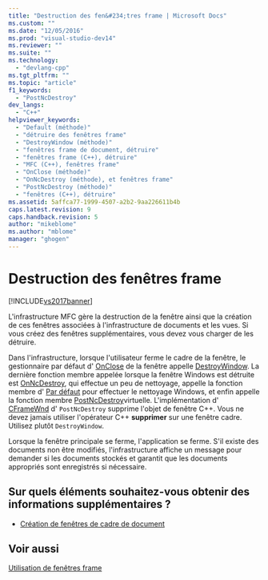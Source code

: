 ```yaml
---
title: "Destruction des fen&#234;tres frame | Microsoft Docs"
ms.custom: ""
ms.date: "12/05/2016"
ms.prod: "visual-studio-dev14"
ms.reviewer: ""
ms.suite: ""
ms.technology: 
  - "devlang-cpp"
ms.tgt_pltfrm: ""
ms.topic: "article"
f1_keywords: 
  - "PostNcDestroy"
dev_langs: 
  - "C++"
helpviewer_keywords: 
  - "Default (méthode)"
  - "détruire des fenêtres frame"
  - "DestroyWindow (méthode)"
  - "fenêtres frame de document, détruire"
  - "fenêtres frame (C++), détruire"
  - "MFC (C++), fenêtres frame"
  - "OnClose (méthode)"
  - "OnNcDestroy (méthode), et fenêtres frame"
  - "PostNcDestroy (méthode)"
  - "fenêtres (C++), détruire"
ms.assetid: 5affca77-1999-4507-a2b2-9aa226611b4b
caps.latest.revision: 9
caps.handback.revision: 5
author: "mikeblome"
ms.author: "mblome"
manager: "ghogen"
---
```

# Destruction des fen&#234;tres frame
[!INCLUDE[vs2017banner](../assembler/inline/includes/vs2017banner.md)]

L'infrastructure MFC gère la destruction de la fenêtre ainsi que la création de ces fenêtres associées à l'infrastructure de documents et les vues.  Si vous créez des fenêtres supplémentaires, vous devez vous charger de les détruire.  
  
 Dans l'infrastructure, lorsque l'utilisateur ferme le cadre de la fenêtre, le gestionnaire par défaut d' [OnClose](../Topic/CWnd::OnClose.md) de la fenêtre appelle [DestroyWindow](../Topic/CWnd::DestroyWindow.md).  La dernière fonction membre appelée lorsque la fenêtre Windows est détruite est [OnNcDestroy](../Topic/CWnd::OnNcDestroy.md), qui effectue un peu de nettoyage, appelle la fonction membre d' [Par défaut](../Topic/CWnd::Default.md) pour effectuer le nettoyage Windows, et enfin appelle la fonction membre [PostNcDestroy](../Topic/CWnd::PostNcDestroy.md)virtuelle.  L'implémentation d' [CFrameWnd](../mfc/reference/cframewnd-class.md) d' `PostNcDestroy` supprime l'objet de fenêtre C\+\+.  Vous ne devez jamais utiliser l'opérateur C\+\+ **supprimer** sur une fenêtre cadre.  Utilisez plutôt `DestroyWindow`.  
  
 Lorsque la fenêtre principale se ferme, l'application se ferme.  S'il existe des documents non être modifiés, l'infrastructure affiche un message pour demander si les documents stockés et garantit que les documents appropriés sont enregistrés si nécessaire.  
  
## Sur quels éléments souhaitez\-vous obtenir des informations supplémentaires ?  
  
-   [Création de fenêtres de cadre de document](../mfc/creating-document-frame-windows.md)  
  
## Voir aussi  
 [Utilisation de fenêtres frame](../mfc/using-frame-windows.md)